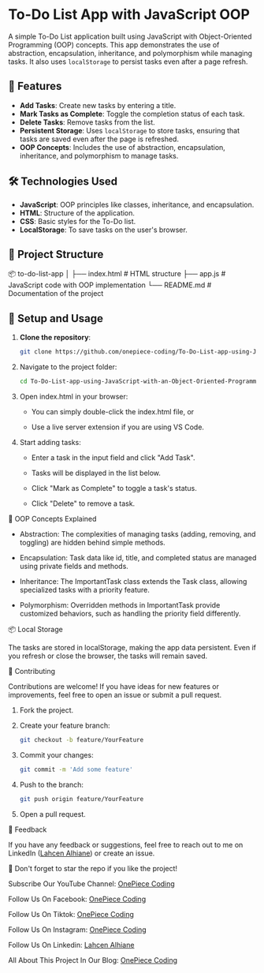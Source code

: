 # To-Do List App with JavaScript OOP

A simple To-Do List application built using JavaScript with Object-Oriented Programming (OOP) concepts. This app demonstrates the use of abstraction, encapsulation, inheritance, and polymorphism while managing tasks. It also uses `localStorage` to persist tasks even after a page refresh.

## 🚀 Features

- **Add Tasks**: Create new tasks by entering a title.
- **Mark Tasks as Complete**: Toggle the completion status of each task.
- **Delete Tasks**: Remove tasks from the list.
- **Persistent Storage**: Uses `localStorage` to store tasks, ensuring that tasks are saved even after the page is refreshed.
- **OOP Concepts**: Includes the use of abstraction, encapsulation, inheritance, and polymorphism to manage tasks.

## 🛠️ Technologies Used

- **JavaScript**: OOP principles like classes, inheritance, and encapsulation.
- **HTML**: Structure of the application.
- **CSS**: Basic styles for the To-Do list.
- **LocalStorage**: To save tasks on the user's browser.

## 📂 Project Structure

📦 to-do-list-app │ ├── index.html # HTML structure ├── app.js # JavaScript code with OOP implementation └── README.md # Documentation of the project

## 🔧 Setup and Usage

1. **Clone the repository**:
   
   ```bash
   git clone https://github.com/onepiece-coding/To-Do-List-app-using-JavaScript-with-an-Object-Oriented-Programming-OOP-approach.git
   
2. Navigate to the project folder:
   
   ```bash
   cd To-Do-List-app-using-JavaScript-with-an-Object-Oriented-Programming-OOP-approach

3. Open index.html in your browser:

   - You can simply double-click the index.html file, or
   
   - Use a live server extension if you are using VS Code.

4. Start adding tasks:

   - Enter a task in the input field and click "Add Task".
   
   - Tasks will be displayed in the list below.
   
   - Click "Mark as Complete" to toggle a task's status.
   
   - Click "Delete" to remove a task.

🧠 OOP Concepts Explained

- Abstraction: The complexities of managing tasks (adding, removing, and toggling) are hidden behind simple methods.

- Encapsulation: Task data like id, title, and completed status are managed using private fields and methods.

- Inheritance: The ImportantTask class extends the Task class, allowing specialized tasks with a priority feature.

- Polymorphism: Overridden methods in ImportantTask provide customized behaviors, such as handling the priority field differently.

📦 Local Storage

The tasks are stored in localStorage, making the app data persistent. Even if you refresh or close the browser, the tasks will remain saved.

🤝 Contributing

Contributions are welcome! If you have ideas for new features or improvements, feel free to open an issue or submit a pull request.

1. Fork the project.

2. Create your feature branch:

   ```bash
   git checkout -b feature/YourFeature

3. Commit your changes:

   ```bash
   git commit -m 'Add some feature'

4. Push to the branch:

   ```bash
   git push origin feature/YourFeature

5. Open a pull request.

💬 Feedback

If you have any feedback or suggestions, feel free to reach out to me on LinkedIn ([Lahcen Alhiane](https://www.linkedin.com/in/lahcen-alhiane-0799ba303/)) or create an issue.

🌟 Don't forget to star the repo if you like the project!

Subscribe Our YouTube Channel: [OnePiece Coding](https://www.youtube.com/@OnePieceCoding)

Follow Us On Facebook: [OnePiece Coding](https://web.facebook.com/profile.php?id=61566236963231)

Follow Us On Tiktok: [OnePiece Coding](https://www.tiktok.com/@onepiece.coding)

Follow Us On Instagram: [OnePiece Coding](https://www.instagram.com/onepiece__coding/)

Follow Us On Linkedin: [Lahcen Alhiane](https://www.linkedin.com/in/lahcen-alhiane-0799ba303/)

All About This Project In Our Blog: [OnePiece Coding](https://onepiece-coding.blogspot.com/)
